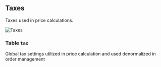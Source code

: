 Taxes
---------------------------------------

Taxes used in price calculations.

![Taxes](dist/erm-shopware-core-system-tax.svg)


### Table `tax`

Global tax settings utilized in price calculation and used denormalized in order management


